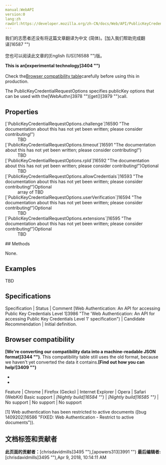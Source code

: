 ```yaml
---
manual:WebAPI
version:0
lang:zh
rawUrl:https://developer.mozilla.org/zh-CN/docs/Web/API/PublicKeyCredentialRequestOptions
---
```




<bdi>我们的志愿者还没有将这篇文章翻译为<bdi>中文 (简体)</bdi>。[加入我们帮助完成翻译]16587 "")<br></br>您也可以阅读此文章的[English (US)]16588 "")版。</bdi>






**This is an[experimental technology]3404 "")**<br></br>Check the[Browser compatibility table](%3028#Browser_compatibility "")carefully before using this in production.




The PublicKeyCredentialRequestOptions specifies publicKey options that can be used with the[WebAuthn]3978 "")[get()]3979 "")call.


## Properties<a name="Properties"></a>
<dl><dt>[`PublicKeyCredentialRequestOptions.challenge`]16590 "The documentation about this has not yet been written; please consider contributing!")</dt><dd>TBD</dd><dt>[`PublicKeyCredentialRequestOptions.timeout`]16591 "The documentation about this has not yet been written; please consider contributing!")</dt><dd>TBD</dd><dt>[`PublicKeyCredentialRequestOptions.rpId`]16592 "The documentation about this has not yet been written; please consider contributing!")Optional</dt><dd>TBD</dd><dt>[`PublicKeyCredentialRequestOptions.allowCredentials`]16593 "The documentation about this has not yet been written; please consider contributing!")Optional</dt><dd>array of TBD</dd><dt>[`PublicKeyCredentialRequestOptions.userVerification`]16594 "The documentation about this has not yet been written; please consider contributing!")Optional</dt><dd>TBD</dd><dt>[`PublicKeyCredentialRequestOptions.extensions`]16595 "The documentation about this has not yet been written; please consider contributing!")Optional</dt><dd>TBD</dd></dl>
## Methods<a name="Methods"></a>


None.


## Examples<a name="Examples"></a>


TBD


## Specifications<a name="Specifications"></a>
Specification | Status | Comment 
[Web Authentication: An API for accessing Public Key Credentials Level 1]3986 "The 'Web Authentication: An API for accessing Public Key Credentials Level 1' specification") | Candidate Recommendation | Initial definition. 


## Browser compatibility<a name="Browser_compatibility"></a>


**[We&#39;re converting our compatibility data into a machine-readable JSON format]3344 "")**. This compatibility table still uses the old format, because we haven&#39;t yet converted the data it contains.**[Find out how you can help!]3409 "")**


* 
* 
Feature | Chrome | Firefox (Gecko) | Internet Explorer | Opera | Safari (WebKit) 
Basic support | <em>[Nightly build]16584 "")</em> | <em>[Nightly build]16585 "")</em> | No support | No support | No support 






[1] Web authentication has been restricted to active documents ([bug 1409202]16586 "FIXED: Web Authentication - Restrict to active documents")).




## 文档标签和贡献者
**此页面的贡献者：**[chrisdavidmills]3495 ""),[apowers313]3991 "")
**最后编辑者:**[chrisdavidmills]3495 ""),<time>Apr 9, 2018, 10:14:11 AM</time>


